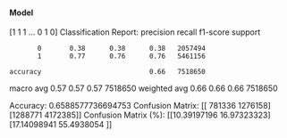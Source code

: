 #### Model
[1 1 1 ... 0 1 0]
Classification Report:
              precision    recall  f1-score   support

           0       0.38      0.38      0.38   2057494
           1       0.77      0.76      0.76   5461156

    accuracy                           0.66   7518650
   macro avg       0.57      0.57      0.57   7518650
weighted avg       0.66      0.66      0.66   7518650

Accuracy: 0.6588577736694753
Confusion Matrix:
[[ 781336 1276158]
 [1288771 4172385]]
Confusion Matrix (%):
[[10.39197196 16.97323323]
 [17.14098941 55.4938054 ]]
